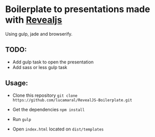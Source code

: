 # Boilerplate to presentations made with [Revealjs](http://lab.hakim.se/reveal-js/#/)

Using gulp, jade and browserify.

## TODO:
- Add gulp task to open the presentation
- Add sass or less gulp task

## Usage:
- Clone this repository `git clone https://github.com/lucamaral/RevealJS-Boilerplate.git`

- Get the dependencies `npm install`

- Run `gulp`

- Open `index.html` located on `dist/templates`
